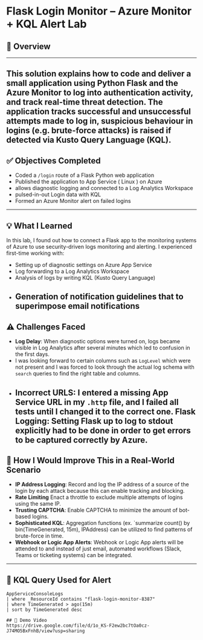 # Flask Login Monitor – Azure Monitor + KQL Alert Lab
## 📘 Overview
---
This solution explains how to code and deliver a small application using Python Flask and the Azure Monitor to log into authentication activity, and track real-time threat detection. The application tracks successful and unsuccessful attempts made to log in, suspicious behaviour in logins (e.g. brute-force attacks) is raised if detected via Kusto Query Language (KQL).
---
## ✅ Objectives Completed

- Coded a `/login` route of a Flask Python web application
- Published the application to App Service ( Linux ) on Azure
- allows diagnostic logging and connected to a Log Analytics Workspace
- pulsed-in-out Login data with KQL
- Formed an Azure Monitor alert on failed logins
---
## 💡 What I Learned

In this lab, I found out how to connect a Flask app to the monitoring systems of Azure to use security-driven logs monitoring and alerting. I experienced first-time working with:

- Setting up of diagnostic settings on Azure App Service
- Log forwarding to a Log Analytics Workspace
- Analysis of logs by writing KQL (Kusto Query Language)
- Generation of notification guidelines that to superimpose email notifications
  ---
## ⚠️ Challenges Faced

- **Log Delay**: When diagnostic options were turned on, logs became visible in Log Analytics after several minutes which led to confusion in the first days.
- I was looking forward to certain columns such as `LogLevel` which were not present and I was forced to look through the actual log schema with `search` queries to find the right table and columns.
- **Incorrect URLS**: I entered a missing App Service URL in my `.http` file, and I failed all tests until I changed it to the correct one.
**Flask Logging**: Setting Flask up to log to stdout explicitly had to be done in order to get errors to be captured correctly by Azure.
  ---
## 🔐 How I Would Improve This in a Real-World Scenario

- **IP Address Logging**: Record and log the IP address of a source of the login by each attack because this can enable tracking and blocking.
- **Rate Limiting** Enact a throttle to exclude multiple attempts of logins using the same IP.
- **Trusting CAPTCHA**: Enable CAPTCHA to minimize the amount of bot-based logins.
- **Sophisticated KQL**: Aggregation functions (ex. `summarize count() by bin(TimeGenerated, 15m), IPAddress) can be utilized to find patterns of brute-force in time.
- **Webhook or Logic App Alerts**: Webhook or Logic App alerts will be attended to and instead of just email, automated workflows (Slack, Teams or ticketing systems) can be integrated.
---
## 🔎 KQL Query Used for Alert

```kusto
AppServiceConsoleLogs
| where _ResourceId contains "flask-login-monitor-8387" 
| where TimeGenerated > ago(15m)
| sort by TimeGenerated desc

## 🎥 Demo Video
https://drive.google.com/file/d/1o_KS-F2ew2bc7tOa0cz-J74MO5BxFnhB/view?usp=sharing 


